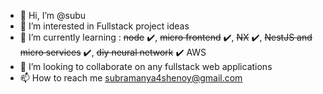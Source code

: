 - 👋 Hi, I’m @subu
- 👀 I’m interested in Fullstack project ideas
- 🌱 I’m currently learning : 
      ~~node~~ ✔️, 
      ~~micro frontend~~ ✔️, 
      ~~NX~~ ✔️, 
      ~~NestJS and micro services~~ ✔️, 
      ~~diy neural network~~ ✔️
      AWS
- 💞️ I’m looking to collaborate on any fullstack web applications
- 📫 How to reach me subramanya4shenoy@gmail.com

<!---
subramanya4shenoy/subramanya4shenoy is a ✨ special ✨ repository because its `README.md` (this file) appears on your GitHub profile.
You can click the Preview link to take a look at your changes.
--->
